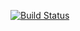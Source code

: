 [![Build Status](https://drone.io/github.com/djalmaaraujo/email-check-service/status.png)](https://drone.io/github.com/djalmaaraujo/email-check-service/latest)
